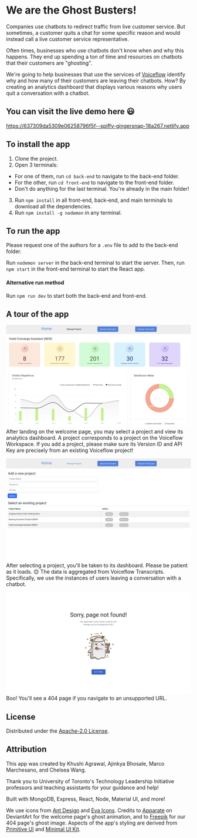# We are the Ghost Busters!
Companies use chatbots to redirect traffic from live customer service. But sometimes, a customer quits a chat for some specific reason and would instead call a live customer service representative.

Often times, businesses who use chatbots don't know when and why this happens. They end up spending a ton of time and resources on chatbots that their customers are "ghosting".

We're going to help businesses that use the services of [Voiceflow](https://www.voiceflow.com/) identify why and how many of their customers are leaving their chatbots. How? By creating an analytics dashboard that displays various reasons why users quit a conversation with a chatbot. 

## You can visit the live demo here :smiley:
https://637309da5309e06258796f5f--spiffy-gingersnap-18a267.netlify.app

## To install the app
1. Clone the project.
2. Open 3 terminals: 
  - For one of them, run ```cd back-end``` to navigate to the back-end folder.
  - For the other, run ```cd front-end``` to navigate to the front-end folder.
  - Don't do anything for the last terminal. You're already in the main folder!
3. Run ```npm install``` in all front-end, back-end, and main terminals to download all the dependencies.
4. Run ```npm install -g nodemon``` in any terminal.

## To run the app
Please request one of the authors for a ```.env``` file to add to the back-end folder.

Run ```nodemon server``` in the back-end terminal to start the server.
Then, run ```npm start``` in the front-end terminal to start the React app.

#### Alternative run method
Run ```npm run dev``` to start both the back-end and front-end.

## A tour of the app

![Welcome Page](./front-end/src/images/dashboard_screenshot.jpg)
After landing on the welcome page, you may select a project and view its analytics dashboard. A project corresponds to a project on the Voiceflow Workspace. If you add a project, please make sure its Version ID and API Key are precisely from an existing Voiceflow project!

![Manage Project Page](./front-end/src/images/selectproject_screenshot.jpg)
After selecting a project, you'll be taken to its dashboard. Please be patient as it loads. :blush:
The data is aggregated from Voiceflow Transcripts. Specifically, we use the instances of users leaving a conversation with a chatbot.

![404 Page](./front-end/src/images/404page_screenshot.jpg)
Boo! You'll see a 404 page if you navigate to an unsupported URL. 

## License
Distributed under the [Apache-2.0 License](./LICENSE.md).

## Attribution
This app was created by Khushi Agrawal, Ajinkya Bhosale, Marco Marchesano, and Chelsea Wang.

Thank you to University of Toronto's Technology Leadership Initiative professors and teaching assistants for your guidance and help!

Built with MongoDB, Express, React, Node, Material UI, and more!

We use icons from [Ant Design](https://ant.design/) and [Eva Icons](https://akveo.github.io/eva-icons/#/). Credits to [Apparate](https://www.deviantart.com/apparate) on DeviantArt for the welcome page's ghost animation, and to [Freepik](https://www.freepik.com/) for our 404 page's ghost image. Aspects of the app's styling are derived from [Primitive UI](https://github.com/taniarascia/primitive) and [Minimal UI Kit](https://github.com/minimal-ui-kit/material-kit-react). 
